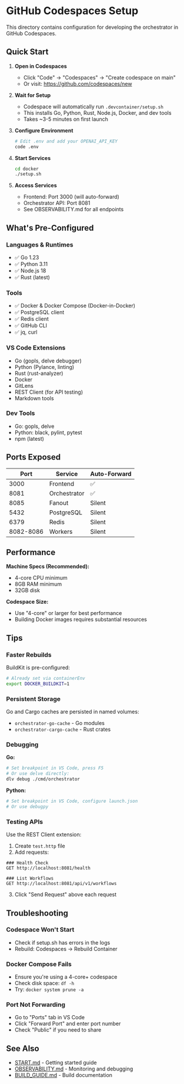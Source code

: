 # GitHub Codespaces Setup

This directory contains configuration for developing the orchestrator in GitHub Codespaces.

## Quick Start

1. **Open in Codespaces**
   - Click "Code" → "Codespaces" → "Create codespace on main"
   - Or visit: https://github.com/codespaces/new

2. **Wait for Setup**
   - Codespace will automatically run `.devcontainer/setup.sh`
   - This installs Go, Python, Rust, Node.js, Docker, and dev tools
   - Takes ~3-5 minutes on first launch

3. **Configure Environment**
   ```bash
   # Edit .env and add your OPENAI_API_KEY
   code .env
   ```

4. **Start Services**
   ```bash
   cd docker
   ./setup.sh
   ```

5. **Access Services**
   - Frontend: Port 3000 (will auto-forward)
   - Orchestrator API: Port 8081
   - See OBSERVABILITY.md for all endpoints

## What's Pre-Configured

### Languages & Runtimes
- ✅ Go 1.23
- ✅ Python 3.11
- ✅ Node.js 18
- ✅ Rust (latest)

### Tools
- ✅ Docker & Docker Compose (Docker-in-Docker)
- ✅ PostgreSQL client
- ✅ Redis client
- ✅ GitHub CLI
- ✅ jq, curl

### VS Code Extensions
- Go (gopls, delve debugger)
- Python (Pylance, linting)
- Rust (rust-analyzer)
- Docker
- GitLens
- REST Client (for API testing)
- Markdown tools

### Dev Tools
- Go: gopls, delve
- Python: black, pylint, pytest
- npm (latest)

## Ports Exposed

| Port | Service | Auto-Forward |
|------|---------|--------------|
| 3000 | Frontend | ✅ |
| 8081 | Orchestrator | ✅ |
| 8085 | Fanout | Silent |
| 5432 | PostgreSQL | Silent |
| 6379 | Redis | Silent |
| 8082-8086 | Workers | Silent |

## Performance

**Machine Specs (Recommended):**
- 4-core CPU minimum
- 8GB RAM minimum
- 32GB disk

**Codespace Size:**
- Use "4-core" or larger for best performance
- Building Docker images requires substantial resources

## Tips

### Faster Rebuilds
BuildKit is pre-configured:
```bash
# Already set via containerEnv
export DOCKER_BUILDKIT=1
```

### Persistent Storage
Go and Cargo caches are persisted in named volumes:
- `orchestrator-go-cache` - Go modules
- `orchestrator-cargo-cache` - Rust crates

### Debugging

**Go:**
```bash
# Set breakpoint in VS Code, press F5
# Or use delve directly:
dlv debug ./cmd/orchestrator
```

**Python:**
```bash
# Set breakpoint in VS Code, configure launch.json
# Or use debugpy
```

### Testing APIs

Use the REST Client extension:
1. Create `test.http` file
2. Add requests:
```http
### Health Check
GET http://localhost:8081/health

### List Workflows
GET http://localhost:8081/api/v1/workflows
```
3. Click "Send Request" above each request

## Troubleshooting

### Codespace Won't Start
- Check if setup.sh has errors in the logs
- Rebuild: Codespaces → Rebuild Container

### Docker Compose Fails
- Ensure you're using a 4-core+ codespace
- Check disk space: `df -h`
- Try: `docker system prune -a`

### Port Not Forwarding
- Go to "Ports" tab in VS Code
- Click "Forward Port" and enter port number
- Check "Public" if you need to share

## See Also

- [START.md](../docker/START.md) - Getting started guide
- [OBSERVABILITY.md](../docker/OBSERVABILITY.md) - Monitoring and debugging
- [BUILD_GUIDE.md](../docker/BUILD_GUIDE.md) - Build documentation
